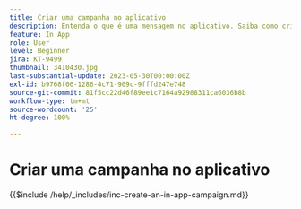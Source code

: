 ```yaml
---
title: Criar uma campanha no aplicativo
description: Entenda o que é uma mensagem no aplicativo. Saiba como criar, configurar e publicar mensagens no aplicativo em campanhas.
feature: In App
role: User
level: Beginner
jira: KT-9499
thumbnail: 3410430.jpg
last-substantial-update: 2023-05-30T00:00:00Z
exl-id: b9768f06-1286-4c71-909c-9fffd247e748
source-git-commit: 81f5cc22d46f89ee1c7164a92988311ca6036b8b
workflow-type: tm+mt
source-wordcount: '25'
ht-degree: 100%

---
```


# Criar uma campanha no aplicativo

{{$include /help/_includes/inc-create-an-in-app-campaign.md}}
